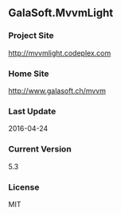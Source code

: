 ## GalaSoft.MvvmLight

### Project Site 
http://mvvmlight.codeplex.com
### Home Site 
http://www.galasoft.ch/mvvm
### Last Update
2016-04-24
### Current Version
5.3
### License
MIT
